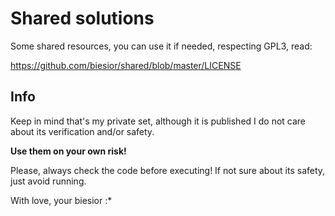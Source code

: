 # Shared solutions

Some shared resources, you can use it if needed, respecting GPL3, read:

https://github.com/biesior/shared/blob/master/LICENSE

## Info

Keep in mind that's my private set, although it is published I do not care about its verification and/or safety.

**Use them on your own risk!**

Please, always check the code before executing!
If not sure about its safety, just avoid running.

With love, your biesior :*

